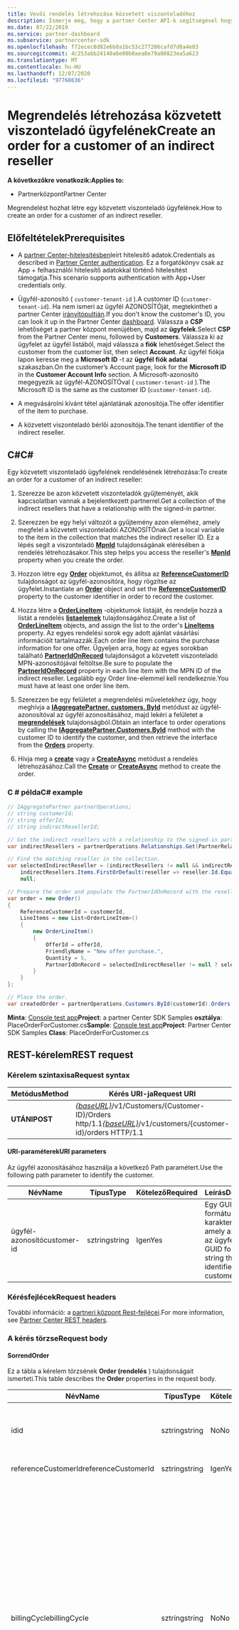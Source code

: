 ```yaml
---
title: Vevői rendelés létrehozása közvetett viszonteladóhoz
description: Ismerje meg, hogy a partner Center API-k segítségével hogyan hozhat létre rendelést egy közvetett viszonteladó ügyfelének. A cikk az előfeltételeket, a lépéseket és a Exmaples tartalmazza.
ms.date: 07/22/2019
ms.service: partner-dashboard
ms.subservice: partnercenter-sdk
ms.openlocfilehash: f72ecec8d82e6b8a1bc53c277206cafd7d8a4e03
ms.sourcegitcommit: 4c253abb24140a6e00b0aea8e79a08823ea5a623
ms.translationtype: MT
ms.contentlocale: hu-HU
ms.lasthandoff: 12/07/2020
ms.locfileid: "97768636"
---
```

# <a name="create-an-order-for-a-customer-of-an-indirect-reseller"></a><span data-ttu-id="240d2-104">Megrendelés létrehozása közvetett viszonteladó ügyfelének</span><span class="sxs-lookup"><span data-stu-id="240d2-104">Create an order for a customer of an indirect reseller</span></span>

<span data-ttu-id="240d2-105">**A következőkre vonatkozik:**</span><span class="sxs-lookup"><span data-stu-id="240d2-105">**Applies to:**</span></span>

- <span data-ttu-id="240d2-106">Partnerközpont</span><span class="sxs-lookup"><span data-stu-id="240d2-106">Partner Center</span></span>

<span data-ttu-id="240d2-107">Megrendelést hozhat létre egy közvetett viszonteladó ügyfelének.</span><span class="sxs-lookup"><span data-stu-id="240d2-107">How to create an order for a customer of an indirect reseller.</span></span>

## <a name="prerequisites"></a><span data-ttu-id="240d2-108">Előfeltételek</span><span class="sxs-lookup"><span data-stu-id="240d2-108">Prerequisites</span></span>

- <span data-ttu-id="240d2-109">A [partner Center-hitelesítésben](partner-center-authentication.md)leírt hitelesítő adatok.</span><span class="sxs-lookup"><span data-stu-id="240d2-109">Credentials as described in [Partner Center authentication](partner-center-authentication.md).</span></span> <span data-ttu-id="240d2-110">Ez a forgatókönyv csak az App + felhasználói hitelesítő adatokkal történő hitelesítést támogatja.</span><span class="sxs-lookup"><span data-stu-id="240d2-110">This scenario supports authentication with App+User credentials only.</span></span>

- <span data-ttu-id="240d2-111">Ügyfél-azonosító ( `customer-tenant-id` ).</span><span class="sxs-lookup"><span data-stu-id="240d2-111">A customer ID (`customer-tenant-id`).</span></span> <span data-ttu-id="240d2-112">Ha nem ismeri az ügyfél AZONOSÍTÓját, megtekintheti a partner Center [irányítópultján](https://partner.microsoft.com/dashboard).</span><span class="sxs-lookup"><span data-stu-id="240d2-112">If you don't know the customer's ID, you can look it up in the Partner Center [dashboard](https://partner.microsoft.com/dashboard).</span></span> <span data-ttu-id="240d2-113">Válassza a **CSP** lehetőséget a partner központ menüjében, majd az **ügyfelek**.</span><span class="sxs-lookup"><span data-stu-id="240d2-113">Select **CSP** from the Partner Center menu, followed by **Customers**.</span></span> <span data-ttu-id="240d2-114">Válassza ki az ügyfelet az ügyfél listából, majd válassza a **fiók** lehetőséget.</span><span class="sxs-lookup"><span data-stu-id="240d2-114">Select the customer from the customer list, then select **Account**.</span></span> <span data-ttu-id="240d2-115">Az ügyfél fiókja lapon keresse meg a **Microsoft ID** -t az **ügyfél fiók adatai** szakaszban.</span><span class="sxs-lookup"><span data-stu-id="240d2-115">On the customer’s Account page, look for the **Microsoft ID** in the **Customer Account Info** section.</span></span> <span data-ttu-id="240d2-116">A Microsoft-azonosító megegyezik az ügyfél-AZONOSÍTÓval ( `customer-tenant-id` ).</span><span class="sxs-lookup"><span data-stu-id="240d2-116">The Microsoft ID is the same as the customer ID  (`customer-tenant-id`).</span></span>

- <span data-ttu-id="240d2-117">A megvásárolni kívánt tétel ajánlatának azonosítója.</span><span class="sxs-lookup"><span data-stu-id="240d2-117">The offer identifier of the item to purchase.</span></span>

- <span data-ttu-id="240d2-118">A közvetett viszonteladó bérlői azonosítója.</span><span class="sxs-lookup"><span data-stu-id="240d2-118">The tenant identifier of the indirect reseller.</span></span>

## <a name="c"></a><span data-ttu-id="240d2-119">C\#</span><span class="sxs-lookup"><span data-stu-id="240d2-119">C\#</span></span>

<span data-ttu-id="240d2-120">Egy közvetett viszonteladó ügyfelének rendelésének létrehozása:</span><span class="sxs-lookup"><span data-stu-id="240d2-120">To create an order for a customer of an indirect reseller:</span></span>

1. <span data-ttu-id="240d2-121">Szerezze be azon közvetett viszonteladók gyűjteményét, akik kapcsolatban vannak a bejelentkezett partnerrel.</span><span class="sxs-lookup"><span data-stu-id="240d2-121">Get a collection of the indirect resellers that have a relationship with the signed-in partner.</span></span>

2. <span data-ttu-id="240d2-122">Szerezzen be egy helyi változót a gyűjtemény azon eleméhez, amely megfelel a közvetett viszonteladói AZONOSÍTÓnak.</span><span class="sxs-lookup"><span data-stu-id="240d2-122">Get a local variable to the item in the collection that matches the indirect reseller ID.</span></span> <span data-ttu-id="240d2-123">Ez a lépés segít a viszonteladó [**MpnId**](/dotnet/api/microsoft.store.partnercenter.models.relationships.partnerrelationship.mpnid) tulajdonságának elérésében a rendelés létrehozásakor.</span><span class="sxs-lookup"><span data-stu-id="240d2-123">This step helps you access the reseller's [**MpnId**](/dotnet/api/microsoft.store.partnercenter.models.relationships.partnerrelationship.mpnid) property when you create the order.</span></span>

3. <span data-ttu-id="240d2-124">Hozzon létre egy [**Order**](/dotnet/api/microsoft.store.partnercenter.models.orders.order) objektumot, és állítsa az [**ReferenceCustomerID**](/dotnet/api/microsoft.store.partnercenter.models.orders.order.referencecustomerid) tulajdonságot az ügyfél-azonosítóra, hogy rögzítse az ügyfelet.</span><span class="sxs-lookup"><span data-stu-id="240d2-124">Instantiate an [**Order**](/dotnet/api/microsoft.store.partnercenter.models.orders.order) object and set the [**ReferenceCustomerID**](/dotnet/api/microsoft.store.partnercenter.models.orders.order.referencecustomerid) property to the customer identifier in order to record the customer.</span></span>

4. <span data-ttu-id="240d2-125">Hozza létre a [**OrderLineItem**](/dotnet/api/microsoft.store.partnercenter.models.orders.orderlineitem) -objektumok listáját, és rendelje hozzá a listát a rendelés [**listaelemek**](/dotnet/api/microsoft.store.partnercenter.models.orders.order.lineitems) tulajdonságához.</span><span class="sxs-lookup"><span data-stu-id="240d2-125">Create a list of [**OrderLineItem**](/dotnet/api/microsoft.store.partnercenter.models.orders.orderlineitem) objects, and assign the list to the order's [**LineItems**](/dotnet/api/microsoft.store.partnercenter.models.orders.order.lineitems) property.</span></span> <span data-ttu-id="240d2-126">Az egyes rendelési sorok egy adott ajánlat vásárlási információit tartalmazzák.</span><span class="sxs-lookup"><span data-stu-id="240d2-126">Each order line item contains the purchase information for one offer.</span></span> <span data-ttu-id="240d2-127">Ügyeljen arra, hogy az egyes sorokban található [**PartnerIdOnRecord**](/dotnet/api/microsoft.store.partnercenter.models.orders.orderlineitem.partneridonrecord) tulajdonságot a közvetett viszonteladó MPN-azonosítójával feltöltse.</span><span class="sxs-lookup"><span data-stu-id="240d2-127">Be sure to populate the [**PartnerIdOnRecord**](/dotnet/api/microsoft.store.partnercenter.models.orders.orderlineitem.partneridonrecord) property in each line item with the MPN ID of the indirect reseller.</span></span> <span data-ttu-id="240d2-128">Legalább egy Order line-elemmel kell rendelkeznie.</span><span class="sxs-lookup"><span data-stu-id="240d2-128">You must have at least one order line item.</span></span>

5. <span data-ttu-id="240d2-129">Szerezzen be egy felületet a megrendelési műveletekhez úgy, hogy meghívja a [**IAggregatePartner. customers. ById**](/dotnet/api/microsoft.store.partnercenter.customers.icustomercollection.byid) metódust az ügyfél-azonosítóval az ügyfél azonosításához, majd lekéri a felületet a [**megrendelések**](/dotnet/api/microsoft.store.partnercenter.customers.icustomer.orders) tulajdonságból.</span><span class="sxs-lookup"><span data-stu-id="240d2-129">Obtain an interface to order operations by calling the [**IAggregatePartner.Customers.ById**](/dotnet/api/microsoft.store.partnercenter.customers.icustomercollection.byid) method with the customer ID to identify the customer, and then retrieve the interface from the [**Orders**](/dotnet/api/microsoft.store.partnercenter.customers.icustomer.orders) property.</span></span>

6. <span data-ttu-id="240d2-130">Hívja meg a [**create**](/dotnet/api/microsoft.store.partnercenter.orders.iordercollection.create) vagy a [**CreateAsync**](/dotnet/api/microsoft.store.partnercenter.orders.iordercollection.createasync) metódust a rendelés létrehozásához.</span><span class="sxs-lookup"><span data-stu-id="240d2-130">Call the [**Create**](/dotnet/api/microsoft.store.partnercenter.orders.iordercollection.create) or [**CreateAsync**](/dotnet/api/microsoft.store.partnercenter.orders.iordercollection.createasync) method to create the order.</span></span>

### <a name="c-example"></a><span data-ttu-id="240d2-131">C \# példa</span><span class="sxs-lookup"><span data-stu-id="240d2-131">C\# example</span></span>

``` csharp
// IAggregatePartner partnerOperations;
// string customerId;
// string offerId;
// string indirectResellerId;

// Get the indirect resellers with a relationship to the signed-in partner.
var indirectResellers = partnerOperations.Relationships.Get(PartnerRelationshipType.IsIndirectCloudSolutionProviderOf);

// Find the matching reseller in the collection.
var selectedIndirectReseller = (indirectResellers != null && indirectResellers.Items.Any()) ?
    indirectResellers.Items.FirstOrDefault(reseller => reseller.Id.Equals(indirectResellerId, StringComparison.OrdinalIgnoreCase)) :
    null;

// Prepare the order and populate the PartnerIdOnRecord with the reseller&#39;s Microsoft Partner Network Id.
var order = new Order()
{
    ReferenceCustomerId = customerId,
    LineItems = new List<OrderLineItem>()
    {
        new OrderLineItem()
        {
            OfferId = offerId,
            FriendlyName = "New offer purchase.",
            Quantity = 5,
            PartnerIdOnRecord = selectedIndirectReseller != null ? selectedIndirectReseller.MpnId : null
        }
    }
};

// Place the order.
var createdOrder = partnerOperations.Customers.ById(customerId).Orders.Create(order);
```

<span data-ttu-id="240d2-132">**Minta**: [Console test app](console-test-app.md)**Project**: a partner Center SDK Samples **osztálya**: PlaceOrderForCustomer.cs</span><span class="sxs-lookup"><span data-stu-id="240d2-132">**Sample**: [Console test app](console-test-app.md)**Project**: Partner Center SDK Samples **Class**: PlaceOrderForCustomer.cs</span></span>

## <a name="rest-request"></a><span data-ttu-id="240d2-133">REST-kérelem</span><span class="sxs-lookup"><span data-stu-id="240d2-133">REST request</span></span>

### <a name="request-syntax"></a><span data-ttu-id="240d2-134">Kérelem szintaxisa</span><span class="sxs-lookup"><span data-stu-id="240d2-134">Request syntax</span></span>

| <span data-ttu-id="240d2-135">Metódus</span><span class="sxs-lookup"><span data-stu-id="240d2-135">Method</span></span>   | <span data-ttu-id="240d2-136">Kérés URI-ja</span><span class="sxs-lookup"><span data-stu-id="240d2-136">Request URI</span></span>                                                                            |
|----------|----------------------------------------------------------------------------------------|
| <span data-ttu-id="240d2-137">**UTÁNI**</span><span class="sxs-lookup"><span data-stu-id="240d2-137">**POST**</span></span> | <span data-ttu-id="240d2-138">[*{baseURL}*](partner-center-rest-urls.md)/v1/Customers/{Customer-ID}/Orders http/1.1</span><span class="sxs-lookup"><span data-stu-id="240d2-138">[*{baseURL}*](partner-center-rest-urls.md)/v1/customers/{customer-id}/orders HTTP/1.1</span></span> |

#### <a name="uri-parameters"></a><span data-ttu-id="240d2-139">URI-paraméterek</span><span class="sxs-lookup"><span data-stu-id="240d2-139">URI parameters</span></span>

<span data-ttu-id="240d2-140">Az ügyfél azonosításához használja a következő Path paramétert.</span><span class="sxs-lookup"><span data-stu-id="240d2-140">Use the following path parameter to identify the customer.</span></span>

| <span data-ttu-id="240d2-141">Név</span><span class="sxs-lookup"><span data-stu-id="240d2-141">Name</span></span>        | <span data-ttu-id="240d2-142">Típus</span><span class="sxs-lookup"><span data-stu-id="240d2-142">Type</span></span>   | <span data-ttu-id="240d2-143">Kötelező</span><span class="sxs-lookup"><span data-stu-id="240d2-143">Required</span></span> | <span data-ttu-id="240d2-144">Leírás</span><span class="sxs-lookup"><span data-stu-id="240d2-144">Description</span></span>                                           |
|-------------|--------|----------|-------------------------------------------------------|
| <span data-ttu-id="240d2-145">ügyfél-azonosító</span><span class="sxs-lookup"><span data-stu-id="240d2-145">customer-id</span></span> | <span data-ttu-id="240d2-146">sztring</span><span class="sxs-lookup"><span data-stu-id="240d2-146">string</span></span> | <span data-ttu-id="240d2-147">Igen</span><span class="sxs-lookup"><span data-stu-id="240d2-147">Yes</span></span>      | <span data-ttu-id="240d2-148">Egy GUID formátumú karakterlánc, amely azonosítja az ügyfelet.</span><span class="sxs-lookup"><span data-stu-id="240d2-148">A GUID formatted string that identifies the customer.</span></span> |

### <a name="request-headers"></a><span data-ttu-id="240d2-149">Kérésfejlécek</span><span class="sxs-lookup"><span data-stu-id="240d2-149">Request headers</span></span>

<span data-ttu-id="240d2-150">További információ: a [partneri központ Rest-fejlécei](headers.md).</span><span class="sxs-lookup"><span data-stu-id="240d2-150">For more information, see [Partner Center REST headers](headers.md).</span></span>

### <a name="request-body"></a><span data-ttu-id="240d2-151">A kérés törzse</span><span class="sxs-lookup"><span data-stu-id="240d2-151">Request body</span></span>

#### <a name="order"></a><span data-ttu-id="240d2-152">Sorrend</span><span class="sxs-lookup"><span data-stu-id="240d2-152">Order</span></span>

<span data-ttu-id="240d2-153">Ez a tábla a kérelem törzsének **Order (rendelés** ) tulajdonságait ismerteti.</span><span class="sxs-lookup"><span data-stu-id="240d2-153">This table describes the **Order** properties in the request body.</span></span>

| <span data-ttu-id="240d2-154">Név</span><span class="sxs-lookup"><span data-stu-id="240d2-154">Name</span></span> | <span data-ttu-id="240d2-155">Típus</span><span class="sxs-lookup"><span data-stu-id="240d2-155">Type</span></span> | <span data-ttu-id="240d2-156">Kötelező</span><span class="sxs-lookup"><span data-stu-id="240d2-156">Required</span></span> | <span data-ttu-id="240d2-157">Leírás</span><span class="sxs-lookup"><span data-stu-id="240d2-157">Description</span></span> |
| ---- | ---- | -------- | ----------- |
| <span data-ttu-id="240d2-158">id</span><span class="sxs-lookup"><span data-stu-id="240d2-158">id</span></span> | <span data-ttu-id="240d2-159">sztring</span><span class="sxs-lookup"><span data-stu-id="240d2-159">string</span></span> | <span data-ttu-id="240d2-160">No</span><span class="sxs-lookup"><span data-stu-id="240d2-160">No</span></span> | <span data-ttu-id="240d2-161">A megrendelés sikeres létrehozásakor megadott rendelési azonosító.</span><span class="sxs-lookup"><span data-stu-id="240d2-161">An order identifier that is supplied upon successful creation of the order.</span></span> |
| <span data-ttu-id="240d2-162">referenceCustomerId</span><span class="sxs-lookup"><span data-stu-id="240d2-162">referenceCustomerId</span></span> | <span data-ttu-id="240d2-163">sztring</span><span class="sxs-lookup"><span data-stu-id="240d2-163">string</span></span> | <span data-ttu-id="240d2-164">Igen</span><span class="sxs-lookup"><span data-stu-id="240d2-164">Yes</span></span> | <span data-ttu-id="240d2-165">Az ügyfél-azonosító.</span><span class="sxs-lookup"><span data-stu-id="240d2-165">The customer identifier.</span></span> |
| <span data-ttu-id="240d2-166">billingCycle</span><span class="sxs-lookup"><span data-stu-id="240d2-166">billingCycle</span></span> | <span data-ttu-id="240d2-167">sztring</span><span class="sxs-lookup"><span data-stu-id="240d2-167">string</span></span> | <span data-ttu-id="240d2-168">No</span><span class="sxs-lookup"><span data-stu-id="240d2-168">No</span></span> | <span data-ttu-id="240d2-169">Az a gyakoriság, amellyel a partnert számlázzák a rendelésért.</span><span class="sxs-lookup"><span data-stu-id="240d2-169">The frequency with which the partner is billed for this order.</span></span> <span data-ttu-id="240d2-170">Az alapértelmezett érték &quot; havonta történik &quot; , és a rendszer a megrendelés sikeres létrehozása után alkalmazza.</span><span class="sxs-lookup"><span data-stu-id="240d2-170">The default is &quot;Monthly&quot; and is applied upon successful creation of the order.</span></span> <span data-ttu-id="240d2-171">A támogatott értékek a [**BillingCycleType**](/dotnet/api/microsoft.store.partnercenter.models.offers.billingcycletype)található tagok nevei.</span><span class="sxs-lookup"><span data-stu-id="240d2-171">Supported values are the member names found in [**BillingCycleType**](/dotnet/api/microsoft.store.partnercenter.models.offers.billingcycletype).</span></span> <span data-ttu-id="240d2-172">Megjegyzés: az éves számlázási funkció még nem általánosan elérhető.</span><span class="sxs-lookup"><span data-stu-id="240d2-172">Note: the annual billing feature isn't yet generally available.</span></span> <span data-ttu-id="240d2-173">Az éves számlázási támogatás hamarosan elérhető lesz.</span><span class="sxs-lookup"><span data-stu-id="240d2-173">Support for annual billing is coming soon.</span></span> |
| <span data-ttu-id="240d2-174">Listaelemek</span><span class="sxs-lookup"><span data-stu-id="240d2-174">lineItems</span></span> | <span data-ttu-id="240d2-175">objektumok tömbje</span><span class="sxs-lookup"><span data-stu-id="240d2-175">array of objects</span></span> | <span data-ttu-id="240d2-176">Igen</span><span class="sxs-lookup"><span data-stu-id="240d2-176">Yes</span></span> | <span data-ttu-id="240d2-177">[**OrderLineItem**](#orderlineitem) -erőforrások tömbje.</span><span class="sxs-lookup"><span data-stu-id="240d2-177">An array of [**OrderLineItem**](#orderlineitem) resources.</span></span> |
| <span data-ttu-id="240d2-178">creationDate</span><span class="sxs-lookup"><span data-stu-id="240d2-178">creationDate</span></span> | <span data-ttu-id="240d2-179">sztring</span><span class="sxs-lookup"><span data-stu-id="240d2-179">string</span></span> | <span data-ttu-id="240d2-180">No</span><span class="sxs-lookup"><span data-stu-id="240d2-180">No</span></span> | <span data-ttu-id="240d2-181">A rendelés létrehozásának dátuma dátum-idő formátumban.</span><span class="sxs-lookup"><span data-stu-id="240d2-181">The date the order was created, in date-time format.</span></span> <span data-ttu-id="240d2-182">A megrendelés sikeres létrehozása után alkalmazható.</span><span class="sxs-lookup"><span data-stu-id="240d2-182">Applied upon successful creation of the order.</span></span> |
| <span data-ttu-id="240d2-183">attribútumok</span><span class="sxs-lookup"><span data-stu-id="240d2-183">attributes</span></span> | <span data-ttu-id="240d2-184">object</span><span class="sxs-lookup"><span data-stu-id="240d2-184">object</span></span> | <span data-ttu-id="240d2-185">Nem</span><span class="sxs-lookup"><span data-stu-id="240d2-185">No</span></span> | <span data-ttu-id="240d2-186">A "objektumtípus": "Order" kifejezést tartalmazza.</span><span class="sxs-lookup"><span data-stu-id="240d2-186">Contains "ObjectType": "Order".</span></span> |

#### <a name="orderlineitem"></a><span data-ttu-id="240d2-187">OrderLineItem</span><span class="sxs-lookup"><span data-stu-id="240d2-187">OrderLineItem</span></span>

<span data-ttu-id="240d2-188">Ez a táblázat a kérelem törzsének **OrderLineItem** tulajdonságait ismerteti.</span><span class="sxs-lookup"><span data-stu-id="240d2-188">This table describes the **OrderLineItem** properties in the request body.</span></span>

| <span data-ttu-id="240d2-189">Név</span><span class="sxs-lookup"><span data-stu-id="240d2-189">Name</span></span> | <span data-ttu-id="240d2-190">Típus</span><span class="sxs-lookup"><span data-stu-id="240d2-190">Type</span></span> | <span data-ttu-id="240d2-191">Kötelező</span><span class="sxs-lookup"><span data-stu-id="240d2-191">Required</span></span> | <span data-ttu-id="240d2-192">Leírás</span><span class="sxs-lookup"><span data-stu-id="240d2-192">Description</span></span> |
| ---- | ---- | -------- | ----------- |
| <span data-ttu-id="240d2-193">lineItemNumber</span><span class="sxs-lookup"><span data-stu-id="240d2-193">lineItemNumber</span></span> | <span data-ttu-id="240d2-194">int</span><span class="sxs-lookup"><span data-stu-id="240d2-194">int</span></span> | <span data-ttu-id="240d2-195">Igen</span><span class="sxs-lookup"><span data-stu-id="240d2-195">Yes</span></span> | <span data-ttu-id="240d2-196">A gyűjtemény minden egyes sora egy egyedi sorszámot kap, amely a 0 és Count-1 közötti számlálást eredményezi.</span><span class="sxs-lookup"><span data-stu-id="240d2-196">Each line item in the collection gets a unique line number, counting up from 0 to count-1.</span></span> |
| <span data-ttu-id="240d2-197">offerId</span><span class="sxs-lookup"><span data-stu-id="240d2-197">offerId</span></span> | <span data-ttu-id="240d2-198">sztring</span><span class="sxs-lookup"><span data-stu-id="240d2-198">string</span></span> | <span data-ttu-id="240d2-199">Igen</span><span class="sxs-lookup"><span data-stu-id="240d2-199">Yes</span></span> | <span data-ttu-id="240d2-200">Az ajánlat azonosítója.</span><span class="sxs-lookup"><span data-stu-id="240d2-200">The offer identifier.</span></span> |
| <span data-ttu-id="240d2-201">subscriptionId</span><span class="sxs-lookup"><span data-stu-id="240d2-201">subscriptionId</span></span> | <span data-ttu-id="240d2-202">sztring</span><span class="sxs-lookup"><span data-stu-id="240d2-202">string</span></span> | <span data-ttu-id="240d2-203">No</span><span class="sxs-lookup"><span data-stu-id="240d2-203">No</span></span> | <span data-ttu-id="240d2-204">Az előfizetés azonosítója.</span><span class="sxs-lookup"><span data-stu-id="240d2-204">The subscription identifier.</span></span> |
| <span data-ttu-id="240d2-205">parentSubscriptionId</span><span class="sxs-lookup"><span data-stu-id="240d2-205">parentSubscriptionId</span></span> | <span data-ttu-id="240d2-206">sztring</span><span class="sxs-lookup"><span data-stu-id="240d2-206">string</span></span> | <span data-ttu-id="240d2-207">No</span><span class="sxs-lookup"><span data-stu-id="240d2-207">No</span></span> | <span data-ttu-id="240d2-208">Választható.</span><span class="sxs-lookup"><span data-stu-id="240d2-208">Optional.</span></span> <span data-ttu-id="240d2-209">A szülő-előfizetés azonosítója egy kiegészítő ajánlatban.</span><span class="sxs-lookup"><span data-stu-id="240d2-209">The ID of the parent subscription in an add-on offer.</span></span> <span data-ttu-id="240d2-210">Csak a JAVÍTÁSra vonatkozik.</span><span class="sxs-lookup"><span data-stu-id="240d2-210">Applies to PATCH only.</span></span> |
| <span data-ttu-id="240d2-211">friendlyName</span><span class="sxs-lookup"><span data-stu-id="240d2-211">friendlyName</span></span> | <span data-ttu-id="240d2-212">sztring</span><span class="sxs-lookup"><span data-stu-id="240d2-212">string</span></span> | <span data-ttu-id="240d2-213">No</span><span class="sxs-lookup"><span data-stu-id="240d2-213">No</span></span> | <span data-ttu-id="240d2-214">Választható.</span><span class="sxs-lookup"><span data-stu-id="240d2-214">Optional.</span></span> <span data-ttu-id="240d2-215">A partner által az előfizetéshez megadott rövid név, amely segít a egyértelműsítse.</span><span class="sxs-lookup"><span data-stu-id="240d2-215">The friendly name for the subscription defined by the partner to help disambiguate.</span></span> |
| <span data-ttu-id="240d2-216">quantity</span><span class="sxs-lookup"><span data-stu-id="240d2-216">quantity</span></span> | <span data-ttu-id="240d2-217">int</span><span class="sxs-lookup"><span data-stu-id="240d2-217">int</span></span> | <span data-ttu-id="240d2-218">Igen</span><span class="sxs-lookup"><span data-stu-id="240d2-218">Yes</span></span> | <span data-ttu-id="240d2-219">A licenc alapú előfizetéshez tartozó licencek száma.</span><span class="sxs-lookup"><span data-stu-id="240d2-219">The number of licenses for a license-based subscription.</span></span> |
| <span data-ttu-id="240d2-220">partnerIdOnRecord</span><span class="sxs-lookup"><span data-stu-id="240d2-220">partnerIdOnRecord</span></span> | <span data-ttu-id="240d2-221">sztring</span><span class="sxs-lookup"><span data-stu-id="240d2-221">string</span></span> | <span data-ttu-id="240d2-222">No</span><span class="sxs-lookup"><span data-stu-id="240d2-222">No</span></span> | <span data-ttu-id="240d2-223">Ha egy közvetett szolgáltató egy megrendelést helyez el egy közvetett viszonteladó nevében, töltse ki ezt a mezőt a **közvetett viszonteladóhoz** tartozó MPN-azonosítóval (soha nem a közvetett szolgáltató azonosítója).</span><span class="sxs-lookup"><span data-stu-id="240d2-223">When an indirect provider places an order on behalf of an indirect reseller, populate this field with the MPN ID of the **indirect reseller only** (never the ID of the indirect provider).</span></span> <span data-ttu-id="240d2-224">Ez biztosítja az ösztönzők megfelelő könyvelését.</span><span class="sxs-lookup"><span data-stu-id="240d2-224">This ensures proper accounting for incentives.</span></span> <span data-ttu-id="240d2-225">**Nem sikerült megadni a viszonteladói MPN-azonosítót, mert a rendelés sikertelen lesz. Azonban a viszonteladó nem kerül rögzítésre, és a következményi ösztönző számítások nem tartalmazzák az értékesítést.**</span><span class="sxs-lookup"><span data-stu-id="240d2-225">**Failure to provide the reseller MPN ID does not cause the order to fail. However, the reseller isn't recorded and as a consequence incentive calculations may not include the sale.**</span></span> |
| <span data-ttu-id="240d2-226">attribútumok</span><span class="sxs-lookup"><span data-stu-id="240d2-226">attributes</span></span> | <span data-ttu-id="240d2-227">object</span><span class="sxs-lookup"><span data-stu-id="240d2-227">object</span></span> | <span data-ttu-id="240d2-228">Nem</span><span class="sxs-lookup"><span data-stu-id="240d2-228">No</span></span> | <span data-ttu-id="240d2-229">A "objektumtípus": "OrderLineItem" kifejezést tartalmazza.</span><span class="sxs-lookup"><span data-stu-id="240d2-229">Contains "ObjectType":"OrderLineItem".</span></span> |

### <a name="request-example"></a><span data-ttu-id="240d2-230">Példa kérésre</span><span class="sxs-lookup"><span data-stu-id="240d2-230">Request example</span></span>

```http
POST https://api.partnercenter.microsoft.com/v1/customers/c501c3c4-d776-40ef-9ecf-9cefb59442c1/orders HTTP/1.1
Authorization: Bearer <token>
Accept: application/json
MS-RequestId: 02109f46-3ff2-4be4-9f37-b2eb6d58d542
MS-CorrelationId: 85195ae6-3de5-4978-abd4-7be2fbfe4c84
X-Locale: en-US
Content-Type: application/json
Host: api.partnercenter.microsoft.com
Content-Length: 410
Expect: 100-continue

{
    "Id": null,
    "ReferenceCustomerId": "c501c3c4-d776-40ef-9ecf-9cefb59442c1",
    "BillingCycle": "unknown",
    "LineItems": [{
            "LineItemNumber": 0,
            "OfferId": "DB2E705F-B82A-4024-A3D5-D88E12F2DB35",
            "SubscriptionId": null,
            "ParentSubscriptionId": null,
            "FriendlyName": "New offer purchase.",
            "Quantity": 5,
            "PartnerIdOnRecord": "4847383",
            "Attributes": {
                "ObjectType": "OrderLineItem"
            }
        }
    ],
    "CreationDate": null,
    "Attributes": {
        "ObjectType": "Order"
    }
}
```

## <a name="rest-response"></a><span data-ttu-id="240d2-231">REST-válasz</span><span class="sxs-lookup"><span data-stu-id="240d2-231">REST response</span></span>

<span data-ttu-id="240d2-232">Ha a művelet sikeres, a válasz törzse tartalmazza a feltöltött [megrendelés](order-resources.md) erőforrását.</span><span class="sxs-lookup"><span data-stu-id="240d2-232">If successful, the response body contains the populated [Order](order-resources.md) resource.</span></span>

### <a name="response-success-and-error-codes"></a><span data-ttu-id="240d2-233">Válasz sikeres és hibakódok</span><span class="sxs-lookup"><span data-stu-id="240d2-233">Response success and error codes</span></span>

<span data-ttu-id="240d2-234">Minden válaszhoz tartozik egy HTTP-állapotkód, amely a sikeres vagy sikertelen és a további hibakeresési adatokat jelzi.</span><span class="sxs-lookup"><span data-stu-id="240d2-234">Each response comes with an HTTP status code that indicates success or failure and additional debugging information.</span></span> <span data-ttu-id="240d2-235">A kód, a hiba típusa és a további paraméterek olvasásához használjon hálózati nyomkövetési eszközt.</span><span class="sxs-lookup"><span data-stu-id="240d2-235">Use a network trace tool to read this code, error type, and additional parameters.</span></span> <span data-ttu-id="240d2-236">A teljes listát a következő témakörben talál: [partner Center hibakódok](error-codes.md).</span><span class="sxs-lookup"><span data-stu-id="240d2-236">For the full list, see [Partner Center error codes](error-codes.md).</span></span>

### <a name="response-example"></a><span data-ttu-id="240d2-237">Példa válaszra</span><span class="sxs-lookup"><span data-stu-id="240d2-237">Response example</span></span>

```http
HTTP/1.1 201 Created
Content-Length: 831
Content-Type: application/json; charset=utf-8
MS-CorrelationId: 85195ae6-3de5-4978-abd4-7be2fbfe4c84
MS-RequestId: 02109f46-3ff2-4be4-9f37-b2eb6d58d542
MS-CV: Nd3Oum/L5EywtKQK.0
MS-ServerId: 020021921
Date: Mon, 10 Apr 2017 23:02:24 GMT

{
    "id": "3eddcac6-63b2-4c40-b0b6-f47e18301492",
    "referenceCustomerId": "c501c3c4-d776-40ef-9ecf-9cefb59442c1",
    "billingCycle": "monthly",
    "lineItems": [{
            "lineItemNumber": 0,
            "offerId": "DB2E705F-B82A-4024-A3D5-D88E12F2DB35",
            "subscriptionId": "42226ED6-070A-4E0F-B80C-4CDFB3E97AA7",
            "friendlyName": "New offer purchase.",
            "quantity": 5,
            "partnerIdOnRecord": "4847383",
            "links": {
                "subscription": {
                    "uri": "/customers/c501c3c4-d776-40ef-9ecf-9cefb59442c1/subscriptions/42226ED6-070A-4E0F-B80C-4CDFB3E97AA7",
                    "method": "GET",
                    "headers": []
                }
            }
        }
    ],
    "creationDate": "2017-04-10T16:02:25.983-07:00",
    "links": {
        "self": {
            "uri": "/customers/c501c3c4-d776-40ef-9ecf-9cefb59442c1/orders/3eddcac6-63b2-4c40-b0b6-f47e18301492",
            "method": "GET",
            "headers": []
        }
    },
    "attributes": {
        "etag": "eyJpZCI6IjNlZGRjYWM2LTYzYjItNGM0MC1iMGI2LWY0N2UxODMwMTQ5MiIsInZlcnNpb24iOjF9",
        "objectType": "Order"
    }
}
```
